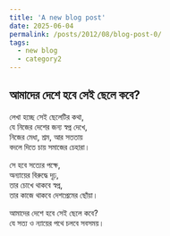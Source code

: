 ```yaml
---
title: 'A new blog post'
date: 2025-06-04
permalink: /posts/2012/08/blog-post-0/
tags:
  - new blog
  - category2
---
```


## আমাদের দেশে হবে সেই ছেলে কবে? 

লেখা হচ্ছে সেই ছেলেটির কথা,  
যে নিজের দেশের জন্য স্বপ্ন দেখে,  
নিজের মেধা, শ্রম, আর সততায়  
বদলে দিতে চায় সমাজের চেহারা।  

সে হবে সত্যের পক্ষে,  
অন্যায়ের বিরুদ্ধে দৃঢ়,  
তার চোখে থাকবে স্বপ্ন,  
তার কাজে থাকবে দেশপ্রেমের ছোঁয়া।  

আমাদের দেশে হবে সেই ছেলে কবে?  
যে সত্য ও ন্যায়ের পথে চলবে সবসময়।  
